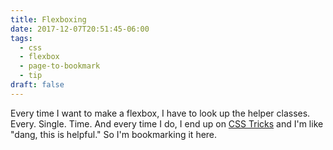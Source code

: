 ```yaml
---
title: Flexboxing
date: 2017-12-07T20:51:45-06:00
tags:
  - css
  - flexbox
  - page-to-bookmark
  - tip
draft: false
---
```


Every time I want to make a flexbox, I have to look up the helper classes. Every. Single. Time. And every time I do, I end up on [CSS Tricks](https://css-tricks.com/snippets/css/a-guide-to-flexbox/) and I'm like "dang, this is helpful." So I'm bookmarking it here.
